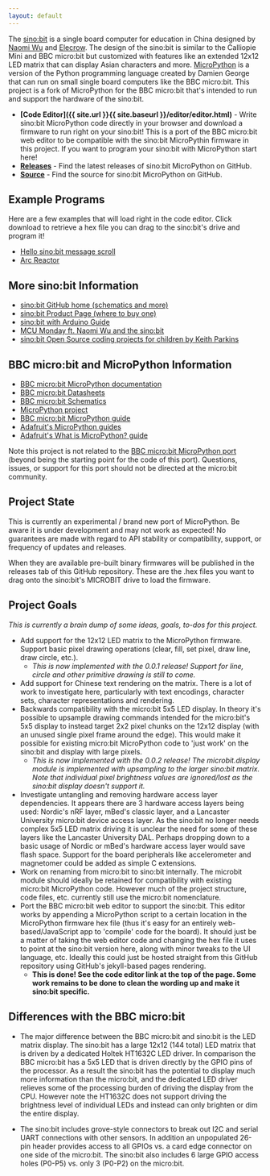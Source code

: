 ```yaml
---
layout: default
---
```

The [sino:bit](https://github.com/sinobitorg/hardware) is a single board
computer for education in China designed by [Naomi
Wu](https://twitter.com/realsexycyborg?lang=en) and
[Elecrow](https://www.elecrow.com). The design of the sino:bit is similar  to
the Calliopie Mini and BBC micro:bit but customized with features like an
extended 12x12 LED matrix that can display Asian characters and more.
[MicroPython](http://www.micropython.org) is a version of the Python programming
language created by Damien George that can run on small single board computers
like the BBC micro:bit. This project is a fork of MicroPython for the BBC
micro:bit that's intended to run and support the hardware of the sino:bit.

-   **[Code Editor]({{ site.url }}{{ site.baseurl }}/editor/editor.html)** - Write sino:bit MicroPython code directly in your
    browser and download a firmware to run right on your sino:bit!  This is a
    port of the BBC micro:bit web editor to be compatible with the sino:bit
    MicroPythin firmware in this project.  If you want to program your sino:bit
    with MicroPython start here!
-   **[Releases](https://github.com/tdicola/sinobit-micropython/releases)** -
    Find the latest releases of sino:bit MicroPython on GitHub.
-   **[Source](https://github.com/tdicola/sinobit-micropython)** - Find the
    source for sino:bit MicroPython on GitHub.

## Example Programs

Here are a few examples that will load right in the code editor.  Click download
to retrieve a hex file you can drag to the sino:bit's drive and program it!

-   [Hello sino:bit message scroll](https://tdicola.github.io/sinobit-micropython/editor/editor.html?n=U2FsdGVkX19OZgL5SE%2FD4W00fsSqF5lku5amyGYUdMM%3D&c=U2FsdGVkX1%2FW6HbRDRo0VnM8WMiouQkKtrXZNg6PRPotusuRWXNPlT2g346t07JK&s=U2FsdGVkX1%2B%2BWgukDIVDp4%2BcmR8sooljcBRNItbSufr1ze%2BeNwwvl7554qmbu3oCDetd0oK6f0P%2FfGznJEIA2ZC1LkhKcVUeKdo1x68xUWd9UkoMGPiqrXdfkmO%2Fk7vc1VaDLGN5C2oWLKsTu16ITSVeN%2FF776Iv4hpUNs%2Fhb2DwIRN7zAiVzVyx13H%2BmhnXMLZSWi14OvXrwq8JKeqDk%2F%2FUx%2BoYoV%2FWg59ZRbqQUmM%3D&h=)
-   [Arc Reactor](https://tdicola.github.io/sinobit-micropython/editor/editor.html?n=U2FsdGVkX1939aVlzc3G3ozmcjeEzDDlXMxv5Qb5A9g%3D&c=U2FsdGVkX189q%2FN%2BkOLdZjQDwjYUqo0PdYN%2B%2BQPGzr2pdkkFGjkiZppKLKVTOd6b&s=U2FsdGVkX1%2B81lkkyRNUSnF%2Bc%2BEgcPjX6OhP6UC2ULW%2B1MfLkyovadCsLtCQYKTp%2FuL3qizSemUeuHlaLQC%2Brjs8cFV1Fs4InCrENvUCE2K%2BXJVDBYC5ZdgLorOzYlInEkbovJjMrq28vEWlRFiX38Zo2NEksDcCTRg8FeZvXpMWucz7xR%2FsDZNaQdfFebK%2BvhugLLFpwjLY1nPFdbYmwS9caHx2tcsZ7%2BxIVTF6cACN2y2htaaV9iqRrzgQ722FiybQvK2kLPoTUF3D7S52fDt%2Bo7zLVrNPWH1L0d8kbiZm%2F%2BjOCc7HaMRJ5kTzMM87lQ6oXzR6yl9r8GvbJbOw9PFmoKBV2dovayieY%2FtA1Enh1JsxqWseAgwRdk640wY16QAGoWw1ShNdTjqZaB7U%2FTCxcYuvwFpT10ACkaEDDVl94sOFND%2BlmJAR3IYhkaYxNHoXaVZJLzzaEFJD%2FumRltsJXEvW90Dr1J9T8oqh4uNfLP3fo1BTi%2BX17KqJPW1vod%2FIhzhrJ8mNt1%2FcY77Fqx3PF%2FfkK4CuaS%2B5FSbTegLug8j0VY2cj1MBVSK39P6Qfn7X%2B5AoGkv956GEtYQS0kk0%2FjpX0nKQVJDTSfhNivS6%2Bzui8vwZVA2VoKk1WZQatil8SHFmMtgMAoygGqHdzwl2zwJ4R8ye9wzfgF1wElqGQJNcyi4etzif0fX9DY1EZI1I5ibbCFYCugNAYX3%2BdwUyPEQkdpJe3E0H%2Bqx%2BHe690ZlHeMCzthGA%2B22aynS4mJx98VyJDQdMr54Kdc8i6vAJbVFl4Wb6KV5mRjE42858CVqmUrluGIPdCaxUAiQAxqf3D9%2FhpmM2JwNhA6DHKUHV0clI08XbKvNCX4A%2F8MynlynL8lsv5ee0oMZAmn6DRx33yJd7Api%2F6zoLVrb0D%2FakCwCKdUrMdV4vosaam1gUwdx964X%2B9suVoN9TQ0zX8KMEJjhWR%2BuiCU8jIZRz2GlLpoFqeKSWcpoR8KdHilo0hxkcLuIm7q40REMF4fsZcdJOl6blXUqEafkBp0SrbWS1RLvDNZ%2Fqm82NMaw3e%2BGlAninHJasxX9mH2NuRLr9bCsegr9PMwIdAAbfCpGZKTA3Enmd5f1BaQ0Ve7sK5NAY2Va8dw4s%2BEpB6ZQ2cDFR1GG6RPc3zbeDDy3O59V1WiHz4PUvDPkl01cxs6bmJJGDmYdsrzNQeehyH7jDO%2F7nJq4MaiBjyImEwuy6Csb6Wm5Rp4tT%2F9%2Bp8m2SG22WPy0mHZCPWB4Y01sFN4nkY9ki%2BQlXccp%2B58aIbgFO%2Bz92UzBdKXv24GGFY0p7ywkWz9XPtnPOTvDqTCkRCRX%2F471aUA%2FbBoo9jZEqk86dAv%2BIoqTbM3%2BS5Kw%2BjPXihCHfNLBZojSgOyKpB2ZQsFS%2BNyT7ob11PRm8mw2LHXWYEsq6WB11xA67YmpR4FniEtW3PnHqFjuglOc2KS9zHAk8p5LKXLGFvV4urkrB7rAgCbZNxrIrkk5ybnAhZp%2FYPSCMbkPc5eyrabhP5GHJGv%2B8IAtLYdEn4ifr6%2FnE91PnIlYFBgA7Xsr5i8wcgh7BqTvTAIhIbqOFAitEdXBnu9Czit0338KuCL2trbis0rv5GiH4%2FKnSPGeda0ZMm4B99CQxDmNAQIRn%2BvcucXJPmffiS1CjbgSZ9iexYCd0%2Brvb1VqKQgz5scnUlus5IFeIUeAOhARColamsZy5AZcl7NJnaa50Mx1PnBH%2F0eZhQ3WU0RbuVwFh84EIQoqrNhCHHZN4MFVfMFSA9ete9LNec5JttV6ytP9GCuzhea1NzUGt0I8Rh8TSqm32BsIz0%2F5qHquk%2B2Qwerrdivcv5f70yVIPwBjyPhWF63O8v1p2rsv7MULorOZBeLhNB93f4lw5PdCd0kianQSpuug4pi3G%2B9l02sux1NZjMYMwlv6Vl3UcrAzp2zZbou5sXOq62tOWzK8iZ6Da4h3wc%2BDjk0%2FAi0fOxNplQY41XZQUD5SuEav8HktVjkhwZitcodQ5leQjaaHMWG6hs9sk%2F%2Fn%2F%2B7tKrEartE3oqPf6It6j3QLv%2Flarho%2F56QrHK0fhOwJo72oB3o97p%2F1F0Q3QRntbxDz9fywdHpkp0VnsSMcQeIKZyBR3s3Ox%2Fo%2B41KbHRWalgI5fk%2BYJqm37ruubOT71gUPnhFbU%2F1vdkTU%2Bg7rbFjLCJUN0I5iXA8cbJIa53IZyUVTaYvvwWm3csuwnovxQom%2B%2Bi0LUuYHNWd9D9qSlvDDfxO1ToP%2BQgZZzH8igCBYN%2BYe9SSJIhLWwpNHsmsu%2F%2FSJKWe2%2B66j%2B0PZPSqGGK6OkTX1Po%2FpJfr8JXo89Llb8AvaL5hHJ0rOWU97t2xzPasSUasgessczgNFyolAOin36NFuyVUWqus2PCOysLezo0wIz5sUYIxkB23sLUdRiljjmNc99zOTZBJFWICi19vBKlYymyT2gHXNi9QIqMkcDzM%2B2%2BPNHa1xyr7XF6yZNb498p5ydx%2Fefdq5%2Bop2gSL8FpL2yxR6NWgS6bGGnu%2BJwWIW6OBOHmgCn%2BSUJn0NPh8B11EKpZ4WZ1%2FWZoRctSsRtZSgKfk4BFUxAqMp1Hx959CXkSrFsb%2BNhORlLeWN%2BvMsT2gV2pzjoRgsM4o8Inj0lW2h91PK0PTvdMp0NLBT%2FGr1hlEcXBSYl1EKcllYizb0ibpYo1QFDzJDHaL0MHd8HLf14lZNZZofibstSDw8jjX%2BUqLDWSgOT36EZcthh5hhYgX%2F0%2FVIlaJFQP0neovVso9stqcSH%2FKYRrlAqZAZjXZhnunEtdAhlH%2BXgOfLapKR26lkdhNFAwxybrTQeoJcDXkT9xxDkQK%2BKx9b8nBsdQHNQp0k0o8TVDpWULY0Arani3nf5EQp9RLljO%2FlDkuYlUJy7NToC%2FOH7dMIgUNx3AZwvuB0VU8szbpRGUmIidw490XTpV4ApzKBdC%2BZHaqDjSWkMRVPJGeuy7XH%2FjnLCc4UMDF143FI1R9agTivT2cFePxePoD9zCZkvaUeFllPiYsJRfyz%2BPCHQs%2F0LCY%2Fu3BwzrSBj9lmAf9X3znolHUlFZbNxSwKTg2zS3rApDn2N2KxtSC9zvzNP%2B7OCY4zZi%2B%2BbJeQ8MWIpPEHsdX7acORJLewA18%2FgcHKX5AKkswESA7Pe28T%2BwF643F7vtTxwtipYA3mk%2FaWO0uf5uqFwnUkdn7t%2Bk7KBKMqdcSnZ0AUzQtgTsjgNX7mtiixlKPl%2BYxs4g57J1i1jEfSbW6gKqUtcYTkD9BBcgHEvq1SPWN%2FATL4Qcc87SWdQFrCkh58Lufd9b6VVG%2BTJU5kSEJcxlPvw3l3LkA3kb1Bq6%2BLEqHky79RtWmE55heBkqsXTBKodAJdjhmv5Kxj1e9mR0BkprU7fLXRGg5C8TBURo40hx%2Bsrq6rv30YnkxrYB5q%2FOEoezSQYD9%2BwzP0ad0lcOQwMyQ7e7rLCBJwRc%2FiB%2Be89ZkEUOITlGaohVhrqwjAXYi50KjAYivqOw60%2FGzu2poFcxfLWVaH1OBWbKQCYAqNp2IHWVJxnLzKXs3cxBiFl5VtWlkEu830wbgpYUwkDY%2FfbFdprKEOTprcyETDbrctzZ7XtgjmFymtzuV33gbTgaifkwmon6sEsoaElmRCDBb4oLmTN6JnHupsz3VQ%2FRsHi8C3A3jdkGxIXggifnotu4GR%2FBcfGtOA1N2ONfOdYlnWOwl4sZm6a60PEEMBSLFp1k3DA%2Bh5zlxKSjldKvXT2VSjQq0yexqt38C8l8smyv%2BYq%2FxvT%2BgiPufgec%2BS2R82f%2FiZdq%2F7btyeT7z4ZYKS5DX9JJ%2FHy8l18zgdGpP0DMOFCs35Qywq694pq86osOywt2Do3MQmtijKpcgBorRGaixgtzJxflSn14oJunaIi1%2B8GfjI52I4yj%2FEUK39s40PYrL1X9L3rlkApmzRQHKm9JSqhbSRDi2NT9V6COqTEa%2BdiFlIq%2BElJ3yxkr6tLoWT9%2FEjvekmVqoQHWLH3leQcNQ3FRi%2Fwv7WP4EOTHrDeCkpBV8zmVEA8vu95QYtC9Osf2c3Wo9Mn8x%2BY5ZMXXmN6NDSRn35%2FLIdfpH7N2KjQVbDmjfbXwcKCOWQN6LIxnW%2FyCZ7rMCMRhH0poELhQsAfRiSAk9WXgN%2B5TGSIvFVhGBxGLQqkMsBXhXNYoWQiz%2ByJoaiwM%2BBIE5Cnf6hr7nlCDxYAxxsgxc0wbnF7%2BufG%2BKb9Ob08DkvVf%2BTxsVy6Zo5mysmRJxzkMl8EvBupsDBIqmTEYALBlPrwK%2FTonTqJhrF30U0II8mD3xJFtzXVUJVSuvJaDxgeYU40yJkLyhYpGa6hY%2B2GMMVyhdrE73kzrEbadKYQhmoGXlVqGcuo1Q2cogiDpGlGagJJ3M3KMfJEv8w0i9hPc0JTldcafjOPGBsgjQPRxWqMHQ3igd%2Fllj6d9C7LK0woJtw9fkacUzfu8aqjNi21%2Bz0KaSRJmSrfSU%2B4twrWpItDoIRTel9Q71GwZYZcuLhN13pZbaqkecG7NW7QSNSjgYqxzESo0mQOwbpylKIUAARbr60iWaTY3qOUoCwqhNVGWrijTV1h54oIcjhmLlAeSZf9u3sk99V%2Fm3SDlJJ0hhXzQLvd%2FtMmt41s6gfCCpiZApKAHrkz17%2BxQjTw7B0B%2ByrqYWAhGu2JNZ7h3MJBycOWuP9UYqlIXHmcbvl0UyUt%2BnuK24A83ZrXipCbVuhUkurhYmPpNeJG77zLOwn4zuMdZkOoMu2lhSuVE%2BhAQtvoe696LoV3uXzFcC9j%2B%2B53vPieYfrNWHY5UEVGta7rB1lqeWMNx7VtZsBEdGsLALJHsVllcppZQB3FbtYaqUgbU9WINiHjDFlUj2V96n5YrNhx%2BIHtNf3WM57hMhlMzWE8R0r%2BgCnPSjdpef72xsx%2Ba%2BFP8PWyuUJfL%2Fzf1UYOepajZmW4ZHKqd6FQmelIYVY7BJ4cX3RwyRrQ3Cfg1gfn5fFk5NhQfKopuvVzaRDIXphx8kr8q%2FUWTTb3Yh%2BQ87eLP0xyU4r8A9Yb3ZijKLTk7UCXyUzZcTeBpuJ%2FzchO64NFOAxYeRTkx50xDFPyBrBNGyC2T52KWBvMKMxTcyKUo05vdaPCO0NzrR6ho5n2Osr1DKAr0ScWs7zEuUrJ27xBBXubkqY7MZyxLQI%2BGaITtpO%2FTR%2FhN5hD9JY5n%2F%2BzfKdXrs%2B2uJgyA%2BxTU9DcFEp8q61I8NEpVhxQtr7YFGMctUqvI8BrvezG6g1FNeV0qMJj5W0GiJprqjk%2BtiAo0C9A3Ie6hWpESCV74NoWLGD822gWeC%2FWSJKyon81CnwtsUkfMIEJSh03UTMRirHG9Mr2cHMaA%3D%3D&h=)

## More sino:bit Information

-   [sino:bit GitHub home (schematics and more)](https://github.com/sinobitorg/hardware)
-   [sino:bit Product Page (where to buy one)](https://www.elecrow.com/sino-bit-v1-0.html)
-   [sino:bit with Arduino Guide](https://learn.adafruit.com/sino-bit-with-arduino/dastels-overview)
-   [MCU Monday ft. Naomi Wu and the sino:bit](https://www.youtube.com/watch?v=81JzsTOmM28)
-   [sino:bit Open Source coding projects for children by Keith Parkins](https://medium.com/dark-mountain/sino-bit-3691a7decf68)

## BBC micro:bit and MicroPython Information

-   [BBC micro:bit MicroPython documentation](https://microbit-micropython.readthedocs.io/en/latest/)
-   [BBC micro:bit Datasheets](http://tech.microbit.org/hardware/schematic/)
-   [BBC micro:bit Schematics](https://github.com/bbcmicrobit/hardware)
-   [MicroPython project](http://www.micropython.org/)
-   [BBC micro:bit MicroPython guide](http://microbit.org/guide/python/)
-   [Adafruit's MicroPython guides](http://learn.adafruit.com/category/micropython)
-   [Adafruit's What is MicroPython? guide](https://learn.adafruit.com/micropython-basics-what-is-micropython)

Note this project is not related to the [BBC micro:bit MicroPython
port](https://github.com/bbcmicrobit/micropython) (beyond being the starting
point for the code of this port). Questions, issues, or support for this port
should not be directed at the micro:bit community.

## Project State

This is currently an experimental / brand new port of MicroPython.  Be
aware it is under development and may not work as expected!  No guarantees
are made with regard to API stability or compatibility, support, or
frequency of updates and releases.

When they are available pre-built binary firmwares will be published in the
releases tab of this GitHub repository.  These are the .hex files you want
to drag onto the sino:bit's MICROBIT drive to load the firmware.

## Project Goals

_This is currently a brain dump of some ideas, goals, to-dos for this project._

-   Add support for the 12x12 LED matrix to the MicroPython firmware.  Support
    basic pixel drawing operations (clear, fill, set pixel, draw line, draw
    circle, etc.).
    -   _This is now implemented with the 0.0.1 release! Support for line,
        circle and other primitive drawing is still to come._
-   Add support for Chinese text rendering on the matrix.  There is a lot of
    work to investigate here, particularly with text encodings, character sets,
    character representations and rendering.
-   Backwards compatibility with the micro:bit 5x5 LED display.  In theory it's
    possible to upsample drawing commands intended for the micro:bit's 5x5
    display to instead target 2x2 pixel chunks on the 12x12 display (with an
    unused single pixel frame around the edge).  This would make it possible for
    existing micro:bit MicroPython code to 'just work' on the sino:bit and display
    with large pixels.
    -   _This is now implemented with the 0.0.2 release!  The microbit.display
        module is implemented with upsampling to the larger sino:bit matrix.
        Note that individual pixel brightness values are ignored/lost as the
        sino:bit display doesn't support it._
-   Investigate untangling and removing hardware access layer dependencies.  It
    appears there are 3 hardware access layers being used: Nordic's nRF layer,
    mBed's classic layer, and a Lancaster University micro:bit device access layer.
    As the sino:bit no longer needs complex 5x5 LED matrix driving it is unclear
    the need for some of these layers like the Lancaster University DAL.  Perhaps
    dropping down to a basic usage of Nordic or mBed's hardware access layer would
    save flash space.  Support for the board peripherals like accelerometer and
    magnetomer could be added as simple C extensions.
-   Work on renaming from micro:bit to sino:bit internally.  The microbit module
    should ideally be retained for compatibility with existing micro:bit MicroPython
    code.  However much of the project structure, code files, etc. currently still
    use the micro:bit nomenclature.
-   Port the BBC micro:bit web editor to support the sino:bit.  This editor works by
    appending a MicroPython script to a certain location in the MicroPython firmware
    hex file (thus it's easy for an entirely web-based/JavaScript app to 'compile'
    code for the board).  It should just be a matter of taking the web editor code
    and changing the hex file it uses to point at the sino:bit version here, along
    with minor tweaks to the UI language, etc.  Ideally this could just be hosted
    straight from this GitHub repository using GitHub's jekyll-based pages rendering.
    -   __This is done!  See the code editor link at the top of the page.  Some work remains to be done to clean the wording up and make it sino:bit specific.__

## Differences with the BBC micro:bit

-   The major difference between the BBC micro:bit and sino:bit is the
    LED matrix display.  The sino:bit has a large 12x12 (144 total) LED
    matrix that is driven by a dedicated Holtek HT1632C LED driver.  In
    comparison the BBC micro:bit has a 5x5 LED that is driven directly
    by the GPIO pins of the processor.  As a result the sino:bit has the
    potential to display much more information than the micro:bit, and
    the dedicated LED driver relieves some of the processing burden of
    driving the display from the CPU.  However note the HT1632C does not
    support driving the brightness level of individual LEDs and instead can
    only brighten or dim the entire display.

-   The sino:bit includes grove-style connectors to break out I2C and
    serial UART connections with other sensors.  In addition an unpopulated
    26-pin header provides access to all GPIOs vs. a card edge connector
    on one side of the micro:bit.  The sino:bit also includes 6 large
    GPIO access holes (P0-P5) vs. only 3 (P0-P2) on the micro:bit.
